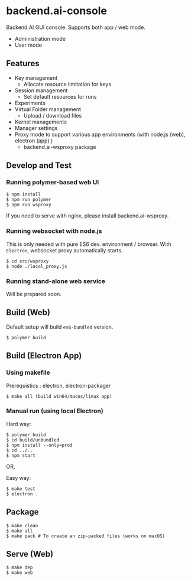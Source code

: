 # backend.ai-console

Backend.AI GUI console. Supports both app / web mode.

 * Administration mode
 * User mode

## Features
 * Key management
    * Allocate resource limitation for keys
 * Session management
    * Set default resources for runs
 * Experiments
 * Virtual Folder management
    * Upload  / download files
 * Kernel managements
 * Manager settings
 * Proxy mode to support various app environments (with node.js (web), electron (app) )
	* backend.ai-wsproxy package

## Develop and Test

### Running polymer-based web UI

```
$ npm install
$ npm run polymer
$ npm run wsproxy
```
If you need to serve with nginx, please install backend.ai-wsproxy.

### Running websocket with node.js

This is only needed with pure ES6 dev. environment / browser. With `Electron`, websocket proxy automatically starts.

```
$ cd src/wsproxy
$ node ./local_proxy.js
```

### Running stand-alone web service

Will be prepared soon.

## Build (Web)

Default setup will build `es6-bundled` version.

```
$ polymer build
```

## Build (Electron App)

### Using makefile

Prerequistics : electron, electron-packager

```
$ make all (build win64/macos/linux app)
```

### Manual run (using local Electron)

Hard way:
```
$ polymer build
$ cd build/unbundled
$ npm install --only=prod
$ cd ../..
$ npm start
```

OR,

Easy way:

```
$ make test
$ electron .
```


## Package

```
$ make clean
$ make all
$ make pack # To create an zip-packed files (works on macOS)
```

## Serve (Web)

```
$ make dep
$ make web
```
